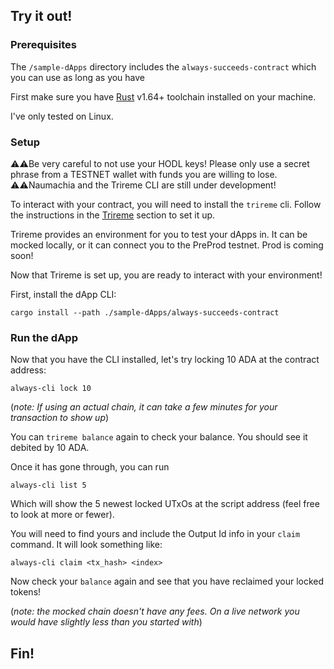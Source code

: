 ## Try it out! 

### Prerequisites

The `/sample-dApps` directory includes the `always-succeeds-contract` which you can use as long as you have

First make sure you have [Rust](https://www.rust-lang.org/tools/install) v1.64+ toolchain installed on your machine.

I've only tested on Linux.

### Setup

⚠️⚠️Be very careful to not use your HODL keys!
Please only use a secret phrase from a TESTNET wallet with funds you are willing to lose.
⚠️⚠️Naumachia and the Trireme CLI are still under development!

To interact with your contract, you will need to install the `trireme` cli. 
Follow the instructions in the [Trireme](TRIREME.md) section to set it up.

Trireme provides an environment for you to test your dApps in. It can be mocked locally, or it can connect you to 
the PreProd testnet. Prod is coming soon!

Now that Trireme is set up, you are ready to interact with your environment!

First, install the dApp CLI:
```
cargo install --path ./sample-dApps/always-succeeds-contract
```

### Run the dApp

Now that you have the CLI installed, let's try locking 10 ADA at the contract address:
```
always-cli lock 10
```

(*note: If using an actual chain, it can take a few minutes for your transaction to show up*)

You can `trireme balance` again to check your balance. You should see it debited by 10 ADA.

Once it has gone through, you can run
```
always-cli list 5
```
Which will show the 5 newest locked UTxOs at the script address (feel free to look at more or fewer). 

You will need to find yours and include the Output Id info in your `claim` command. It will look something like:
```
always-cli claim <tx_hash> <index>
```

Now check your `balance` again and see that you have reclaimed your locked tokens!

(*note: the mocked chain doesn't have any fees. On a live network you would have slightly less than you started with*)

## **Fin!**